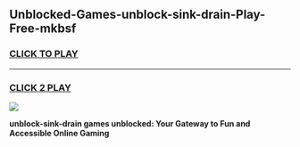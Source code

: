 
## Unblocked-Games-unblock-sink-drain-Play-Free-mkbsf
<h3>
<a href="https://premium76.site?title=unblock-sink-drain&ref=20M">CLICK TO PLAY</a></h3>
<hr>

<h3>
<a href="https://premium76.site?title=unblock-sink-drain&ref=20M">CLICK 2 PLAY</a>
  
</h3>

<a href="https://premium76.site?title=unblock-sink-drain&ref=19M"><img src="https://clearcache.store/games.png"></a>


**unblock-sink-drain games unblocked: Your Gateway to Fun and Accessible Online Gaming**

